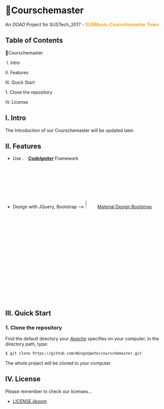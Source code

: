 <a name="courschemaster"></a>

# 🔨Courschemaster

An *OOAD* Project for SUSTech_2017 - <strong style="color:orange;">SUSMusic-Courschemaster Team</strong>



## Table of Contents

<a style="cursor:pointer;text-decoration:none;" href="#courschemaster">🔨Courschemaster</a>

​		<a style="cursor:pointer;text-decoration:none;" href="#i-intro">I. Intro</a>

​		<a style="cursor:pointer;text-decoration:none;" href="#ii-features">II. Features</a>

​		<a style="cursor:pointer;text-decoration:none;" href="#iii-quick-start">III. Quick Start</a>

​				<a style="cursor:pointer;text-decoration:none;" href="#1-clone-the-repository">1. Clone the repository</a>

​		<a style="cursor:pointer;text-decoration:none;" href="#iv-license">IV. License</a>



<a name="i-intro"></a>

## I. Intro

The Introduction of our Courschemaster will be updated later.





<a name="ii-features"></a>

## II. Features

-   Use <img src="https://codeigniter.com/assets/images/ci-logo-big.png" alt="img" style="width: 3%;" /> <a href="https://codeigniter.com/" target="_blank"><strong><em>CodeIgniter</em></strong></a> Framework

-   Design with JQuery, Bootstrap –> <img src="https://mdbootstrap.com/wp-content/uploads/2018/06/logo-mdb-jquery-small.png" alt="MDB" style="width:8%;" />[Material Design Bootstrap](https://mdbootstrap.com/)



<a name="iii-quick-start"></a>

## III. Quick Start

<a name="1-clone-the-repository"></a>

### 1. Clone the repository

Find the default directory your <a href="http://www.apache.org/" target="_blank"><em>Apache</em></a> specifies on your computer, in the directory path, type:

```bash
$ git clone https://github.com/WingsUpete/courschemaster.git
```

The whole project will be cloned to your computer.





<a name="iv-license"></a>

## IV. License

Please remember to check our licenses…

-   [LICENSE.jjboom](LICENSE.jjboom) 

